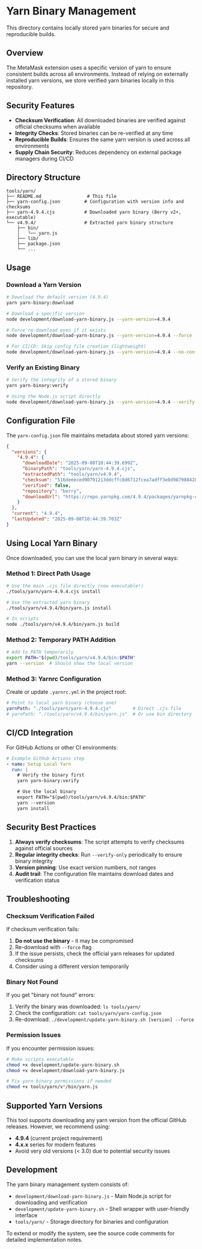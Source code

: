 # Yarn Binary Management

This directory contains locally stored yarn binaries for secure and reproducible builds.

## Overview

The MetaMask extension uses a specific version of yarn to ensure consistent builds across all environments. Instead of relying on externally installed yarn versions, we store verified yarn binaries locally in this repository.

## Security Features

- **Checksum Verification**: All downloaded binaries are verified against official checksums when available
- **Integrity Checks**: Stored binaries can be re-verified at any time
- **Reproducible Builds**: Ensures the same yarn version is used across all environments
- **Supply Chain Security**: Reduces dependency on external package managers during CI/CD

## Directory Structure

```
tools/yarn/
├── README.md                 # This file
├── yarn-config.json         # Configuration with version info and checksums
├── yarn-4.9.4.cjs           # Downloaded yarn binary (Berry v2+, executable)
└── v4.9.4/                  # Extracted yarn binary structure
    ├── bin/
    │   └── yarn.js
    ├── lib/
    ├── package.json
    └── ...
```

## Usage

### Download a Yarn Version

```bash
# Download the default version (4.9.4)
yarn yarn-binary:download

# Download a specific version
node development/download-yarn-binary.js --yarn-version=4.9.4

# Force re-download even if it exists
node development/download-yarn-binary.js --yarn-version=4.9.4 --force

# For CI/CD: Skip config file creation (lightweight)
node development/download-yarn-binary.js --yarn-version=4.9.4 --no-config=true
```

### Verify an Existing Binary

```bash
# Verify the integrity of a stored binary
yarn yarn-binary:verify

# Using the Node.js script directly
node development/download-yarn-binary.js --yarn-version=4.9.4 --verify-only
```

## Configuration File

The `yarn-config.json` file maintains metadata about stored yarn versions:

```json
{
  "versions": {
    "4.9.4": {
      "downloadDate": "2025-09-08T10:44:39.699Z",
      "binaryPath": "tools/yarn/yarn-4.9.4.cjs",
      "extractedPath": "tools/yarn/v4.9.4",
      "checksum": "516deeeced90791213ddcffc8d6712fcea7adff3e8d9879804284ba713462ce2",
      "verified": false,
      "repository": "berry",
      "downloadUrl": "https://repo.yarnpkg.com/4.9.4/packages/yarnpkg-cli/bin/yarn.js"
    }
  },
  "current": "4.9.4",
  "lastUpdated": "2025-09-08T10:44:39.703Z"
}
```

## Using Local Yarn Binary

Once downloaded, you can use the local yarn binary in several ways:

### Method 1: Direct Path Usage

```bash
# Use the main .cjs file directly (now executable!)
./tools/yarn/yarn-4.9.4.cjs install

# Use the extracted yarn binary
./tools/yarn/v4.9.4/bin/yarn.js install

# In scripts
node ./tools/yarn/v4.9.4/bin/yarn.js build
```

### Method 2: Temporary PATH Addition

```bash
# Add to PATH temporarily
export PATH="$(pwd)/tools/yarn/v4.9.4/bin:$PATH"
yarn --version  # Should show the local version
```

### Method 3: Yarnrc Configuration

Create or update `.yarnrc.yml` in the project root:

```yaml
# Point to local yarn binary (choose one)
yarnPath: "./tools/yarn/yarn-4.9.4.cjs"        # Direct .cjs file
# yarnPath: "./tools/yarn/v4.9.4/bin/yarn.js"  # Or use bin directory
```

## CI/CD Integration

For GitHub Actions or other CI environments:

```yaml
# Example GitHub Actions step
- name: Setup Local Yarn
  run: |
    # Verify the binary first
    yarn yarn-binary:verify

    # Use the local binary
    export PATH="$(pwd)/tools/yarn/v4.9.4/bin:$PATH"
    yarn --version
    yarn install
```

## Security Best Practices

1. **Always verify checksums**: The script attempts to verify checksums against official sources
2. **Regular integrity checks**: Run `--verify-only` periodically to ensure binary integrity
3. **Version pinning**: Use exact version numbers, not ranges
4. **Audit trail**: The configuration file maintains download dates and verification status

## Troubleshooting

### Checksum Verification Failed

If checksum verification fails:

1. **Do not use the binary** - it may be compromised
2. Re-download with `--force` flag
3. If the issue persists, check the official yarn releases for updated checksums
4. Consider using a different version temporarily

### Binary Not Found

If you get "binary not found" errors:

1. Verify the binary was downloaded: `ls tools/yarn/`
2. Check the configuration: `cat tools/yarn/yarn-config.json`
3. Re-download: `./development/update-yarn-binary.sh [version] --force`

### Permission Issues

If you encounter permission issues:

```bash
# Make scripts executable
chmod +x development/update-yarn-binary.sh
chmod +x development/download-yarn-binary.js

# Fix yarn binary permissions if needed
chmod +x tools/yarn/v*/bin/yarn.js
```

## Supported Yarn Versions

This tool supports downloading any yarn version from the official GitHub releases. However, we recommend using:

- **4.9.4** (current project requirement)
- **4.x.x** series for modern features
- Avoid very old versions (< 3.0) due to potential security issues

## Development

The yarn binary management system consists of:

- `development/download-yarn-binary.js` - Main Node.js script for downloading and verification
- `development/update-yarn-binary.sh` - Shell wrapper with user-friendly interface
- `tools/yarn/` - Storage directory for binaries and configuration

To extend or modify the system, see the source code comments for detailed implementation notes.


